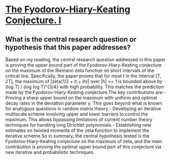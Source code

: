 # [The Fyodorov-Hiary-Keating Conjecture. I](https://arxiv.org/abs/2007.0988)

## What is the central research question or hypothesis that this paper addresses?

Based on my reading, the central research question addressed in this paper is proving the upper bound part of the Fyodorov-Hiary-Keating conjecture on the maximum of the Riemann zeta function on short intervals of the critical line. Specifically, the paper proves that for most $t$ in the interval [T, 2T], the maximum of |zeta(1/2 + it + ih)| over |h| <= 1 is bounded above by (log T) / (log log T)^{3/4} with high probability. This matches the prediction made by the Fyodorov-Hiary-Keating conjecture.The key contributions are:- Proving a sharp upper bound on the maximum with uniform and optimal decay rates in the deviation parameter y. This goes beyond what is known for analogous questions in random matrix theory.- Developing an iterative multiscale scheme involving upper and lower barriers to control the maximum. This allows bypassing limitations of current number theory techniques for handling long Dirichlet polynomials.- Establishing new estimates on twisted moments of the zeta function to implement the iterative scheme.So in summary, the central hypothesis tested is the Fyodorov-Hiary-Keating conjecture on the maximum of zeta, and the main contribution is proving the optimal upper bound part of this conjecture via new iterative and probabilistic techniques.
